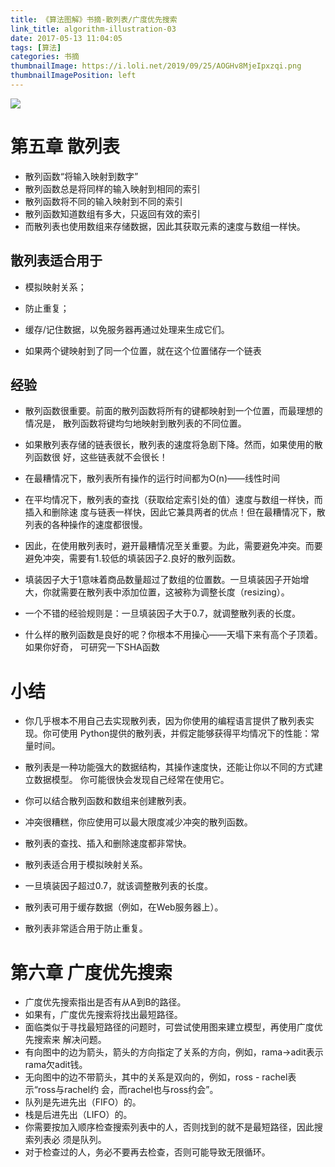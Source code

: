 ```yaml
---
title: 《算法图解》书摘-散列表/广度优先搜索
link_title: algorithm-illustration-03
date: 2017-05-13 11:04:05
tags: [算法]
categories: 书摘
thumbnailImage: https://i.loli.net/2019/09/25/AOGHv8MjeIpxzqi.png
thumbnailImagePosition: left
---
```

<!-- toc -->
<!-- more -->
![](https://i.loli.net/2019/09/25/AOGHv8MjeIpxzqi.png)
<!--more-->
# 第五章 散列表
- 散列函数“将输入映射到数字”
- 散列函数总是将同样的输入映射到相同的索引
- 散列函数将不同的输入映射到不同的索引
- 散列函数知道数组有多大，只返回有效的索引
- 而散列表也使用数组来存储数据，因此其获取元素的速度与数组一样快。

## 散列表适合用于
- 模拟映射关系；
- 防止重复；
- 缓存/记住数据，以免服务器再通过处理来生成它们。

- 如果两个键映射到了同一个位置，就在这个位置储存一个链表

## 经验
- 散列函数很重要。前面的散列函数将所有的键都映射到一个位置，而最理想的情况是，
散列函数将键均匀地映射到散列表的不同位置。
- 如果散列表存储的链表很长，散列表的速度将急剧下降。然而，如果使用的散列函数很
好，这些链表就不会很长！

- 在最糟情况下，散列表所有操作的运行时间都为O(n)——线性时间
- 在平均情况下，散列表的查找（获取给定索引处的值）速度与数组一样快，而插入和删除速
度与链表一样快，因此它兼具两者的优点！但在最糟情况下，散列表的各种操作的速度都很慢。

- 因此，在使用散列表时，避开最糟情况至关重要。为此，需要避免冲突。而要避免冲突，需要有1.较低的填装因子2.良好的散列函数。

- 填装因子大于1意味着商品数量超过了数组的位置数。一旦填装因子开始增大，你就需要在散列表中添加位置，这被称为调整长度（resizing）。

- 一个不错的经验规则是：一旦填装因子大于0.7，就调整散列表的长度。

- 什么样的散列函数是良好的呢？你根本不用操心——天塌下来有高个子顶着。如果你好奇，
可研究一下SHA函数

# 小结
- 你几乎根本不用自己去实现散列表，因为你使用的编程语言提供了散列表实现。你可使用
Python提供的散列表，并假定能够获得平均情况下的性能：常量时间。

- 散列表是一种功能强大的数据结构，其操作速度快，还能让你以不同的方式建立数据模型。
你可能很快会发现自己经常在使用它。
- 你可以结合散列函数和数组来创建散列表。
- 冲突很糟糕，你应使用可以最大限度减少冲突的散列函数。
- 散列表的查找、插入和删除速度都非常快。
- 散列表适合用于模拟映射关系。
- 一旦填装因子超过0.7，就该调整散列表的长度。
- 散列表可用于缓存数据（例如，在Web服务器上）。
- 散列表非常适合用于防止重复。


# 第六章 广度优先搜索
- 广度优先搜索指出是否有从A到B的路径。
- 如果有，广度优先搜索将找出最短路径。
- 面临类似于寻找最短路径的问题时，可尝试使用图来建立模型，再使用广度优先搜索来
解决问题。
- 有向图中的边为箭头，箭头的方向指定了关系的方向，例如，rama→adit表示rama欠adit钱。
- 无向图中的边不带箭头，其中的关系是双向的，例如，ross - rachel表示“ross与rachel约
会，而rachel也与ross约会”。
- 队列是先进先出（FIFO）的。
- 栈是后进先出（LIFO）的。
- 你需要按加入顺序检查搜索列表中的人，否则找到的就不是最短路径，因此搜索列表必
须是队列。
- 对于检查过的人，务必不要再去检查，否则可能导致无限循环。
